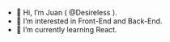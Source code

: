 - 👋 Hi, I’m Juan ( @Desireless ).
- 👀 I’m interested in Front-End and Back-End.
- 🌱 I’m currently learning React.



<!---
- 📫 How to reach me ...
- 💞️ I’m looking to collaborate on ...
Desireless/Desireless is a ✨ special ✨ repository because its `README.md` (this file) appears on your GitHub profile.
You can click the Preview link to take a look at your changes.
--->
